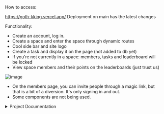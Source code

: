 How to access:

https://goth-kking.vercel.app/
Deployment on main has the latest changes

Functionality:  

- Create an account, log in.
- Create a space and enter the space through dynamic routes
- Cool side bar and site logo
- Create a task and display it on the page (not added to db yet)
- If you're not currently in a space: members, tasks and leaderboard will be locked
- View space members and their points on the leaderboards (just trust us)

![image](https://user-images.githubusercontent.com/105356599/225071421-2ba73199-43d1-44e2-a982-c679911bd7b2.png)


- On the members page, you can invite people through a magic link, but that is a bit of a diversion. It's only signing in and out.
- Some components are not being used.

<details>
<summary>Project Documentation</summary>

## **User journey**

1. The user logs in and is redirected to the user profile page.

2. The user profile page gives the user the right to update their data, such as adding an avatar and adding or updating a username.

3. The left menu

- Home
- Spaces
- User Profile
- Members (disabled until the user selects a space)
- Tasks (disabled until the user selects a space)
- Leaderboard (disabled until the user selects a space)
 
4. Spaces

- Add space (user can add a new space)
- User can see all spaces he created or is part of
- When the user clicks on a space all the left menu bar’s links are unlocke, and the user is able to:
  *access the members page specific to the space where they can add new members,
  *access the tasks page and add new tasks to the space
  *access the leaderbord
 
5. Members

User can add a new member to the chosen space
 
6. Tasks

User can add a new task to the chosen space
User can assign a member of the space to the task
User can delete the task

### Introduction

 We are building a web app that allows members of a household or communal space receive automated fair rotations for tasks they want to share between them, mark them us Done so other people know that they have completed them and compete for a the first position on a Leaderboard based on points they assign to tasks on their own, according to their own criteria.
 
### Project scope

 The scope of this project is to help users create their own spaces, add members in said spaces, and rotate tasks fairly between them.
 We have decided to let users create Weekly rotations for tasks is the feature we want to provide as part of the MVP, and later on we plan to let them create daily rotations, as well.

### Project plan

User research informed our plan from the beginning. We had a Design Week, where we decided on features and constraints based on user research and usability testing on a clickable Figma prototype. Our first sprint was focused on building the skeleton on the website, linking all the pages together and deploying the website to a live environment. Our second sprint was focused on adding functionality such as adding tasks, deleting tasks, creating spaces and making sure our MVP is met.

### Requirement analysis

We will ensure our project is accessible to as many users as possible by spreading the word about it in coworking or other communal spaces we are active, like Space4 in London. 
There are no legal or regulatory requirements to consider in this project.

### Project learnings

Our team worked effectively for this project.
What we would do differently next time is 
 
### Research and findings

We had many findings from user testing. Users gave us opinions that we have considered on certain elements and their appearance (drop down menu, share link) as well as on what they want from a task rotation app and what data they want to view on the dashboard, the leaderboard etc. and how.

### Project outcomes

Our assumptions were mostly right. One user tester was neutral about the need for automatic rotations for teams in place of a paper rotation, which falsified our assuption that users would be positive about the need for automated task rotations.

### Recommendations and conclusions

A critical feature to consider adding for the future is a rotation system and a way to assign members to a task.
Overall, the project was a success, and we learned a lot (about Supabase,Vercel etc)

### Software Development Lifecycle stages

With regards to planning, our team took on roles. These were Scrum Facilitator (Iman), DevOps (Karol), QA (Natalia and Georgia) and UX Lead (Konstantina).

Explain the roles and responsibilities of all people working within the software development lifecycle, and how they relate to the project (K2)

### Did these roles help your team work effectively?

Outline how teams work effectively to produce software and how to contribute appropriately 
(K6) Compare and contrast the requirements of a software development team, and how they would ensure that each member (including themselves) were able to make a contribution.

Analysis

What might be the intended and unintended consequences of building this product?......................
One unintended consequence might be competition between roommates.

Design

We planned user experience based on the user research and user testing.

What technical decisions did we make?
Server-render vs client-render vs both
Relational or non-relational or no DB
Self-hosted or platform-as-a-service
Frontend first vs DB first
Did you create a technical specification? No.

Review methods of software design with reference to functional/technical specifications and apply a justified approach to software development (K11, S11, S12)

Implementation/Build

We frequently checked code using Next.js to ensure it was good, and frequently consoled logged, with an aim of

creating logical and maintainable code to deliver project outcomes, explaining our choice of approach. (S1)

What interesting technical problems did you have to solve?

Outline and apply the rationale and use of algorithms, logic and data structures. (K9, S16)

How did you debug issues that arose?

Apply structured techniques to problem solving to identify and resolve issues and debug basic flaws in code (S7)


### Clone Repo

First, `clone` this repo to your local machine

Then, run `npm install` to install all dependencies

Now, just run `npm run dev` to run the app

Open [http://localhost:3000](http://localhost:3000) with your browser to see the result.

### Deploy

You can view a deployment of the application [here](https://goth-kking-oajofl86l-gothikk.vercel.app/)  

Review and justify their contribution to building, managing and deploying code into the relevant environment in accordance with the project specification (S10)

What problems did you encounter during deployment?

Maintain

Is it easy for someone make changes to the codebase.
A new person could quickly be onboarded to contribute.

</details>

